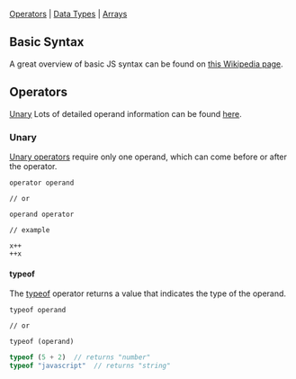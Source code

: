 [Operators](#operators) | [Data Types](#data-types) | [Arrays](#arrays)

## Basic Syntax

A great overview of basic JS syntax can be found on [this Wikipedia page](https://en.wikipedia.org/wiki/JavaScript_syntax).

## Operators

[Unary](#unary)
Lots of detailed operand information can be found [here](https://developer.mozilla.org/en-US/docs/Web/JavaScript/Guide/Expressions_and_Operators).

### Unary

[Unary operators](https://developer.mozilla.org/en-US/docs/Web/JavaScript/Guide/Expressions_and_Operators#Unary_operators) require only one operand, which can come before or after the operator.

```
operator operand

// or

operand operator

// example

x++
++x
```

#### typeof

The [typeof](https://developer.mozilla.org/en-US/docs/Web/JavaScript/Reference/Operators/typeof) operator returns a value that indicates the type of the operand.

```
typeof operand

// or

typeof (operand)
```

```js
typeof (5 + 2)	// returns "number"
typeof "javascript"  // returns "string"
```
